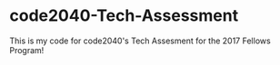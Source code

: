 # code2040-Tech-Assessment
This is my code for code2040's Tech Assesment for the 2017 Fellows Program!
